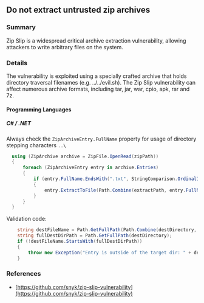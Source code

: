 ## Do not extract untrusted zip archives

### Summary

Zip Slip is a widespread critical archive extraction vulnerability, allowing
attackers to write arbitrary files on the system.

### Details

The vulnerability is exploited using a specially crafted archive that holds
directory traversal filenames (e.g. ../../evil.sh). The Zip Slip vulnerability
can affect numerous archive formats, including tar, jar, war, cpio, apk, rar and
7z.

#### Programming Languages

##### C# / .NET

Always check the `ZipArchiveEntry.FullName` property for usage of directory
stepping characters `..\`

```csharp
  using (ZipArchive archive = ZipFile.OpenRead(zipPath))
  {
      foreach (ZipArchiveEntry entry in archive.Entries)
      {
          if (entry.FullName.EndsWith(".txt", StringComparison.OrdinalIgnoreCase))
          {
              entry.ExtractToFile(Path.Combine(extractPath, entry.FullName));
          }
      }
  }
```

Validation code:

```csharp
    string destFileName = Path.GetFullPath(Path.Combine(destDirectory, entry.FullName));
    string fullDestDirPath = Path.GetFullPath(destDirectory);
    if (!destFileName.StartsWith(fullDestDirPath))
    {
        throw new Exception("Entry is outside of the target dir: " + destFileName);
    }
```

### References

-   [https://github.com/snyk/zip-slip-vulnerability](https://github.com/snyk/zip-slip-vulnerability)
